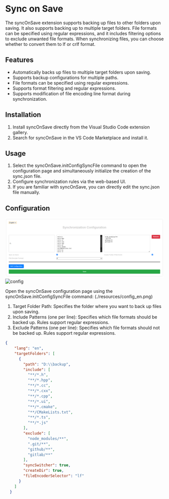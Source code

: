 # Sync on Save

The syncOnSave extension supports backing up files to other folders upon saving. It also supports backing up to multiple target folders. File formats can be specified using regular expressions, and it includes filtering options to exclude unwanted file formats. When synchronizing files, you can choose whether to convert them to lf or crlf format.

## Features

- Automatically backs up files to multiple target folders upon saving.
- Supports backup configurations for multiple paths.
- File formats can be specified using regular expressions.
- Supports format filtering and regular expressions.
- Supports modification of file encoding line format during synchronization.

## Installation

1. Install syncOnSave directly from the Visual Studio Code extension gallery.
2. Search for syncOnSave in the VS Code Marketplace and install it.

## Usage

1. Select the syncOnSave.initConfigSyncFile command to open the configuration page and simultaneously initialize the creation of the sync.json file.
2. Configure synchronization rules via the web-based UI.
3. If you are familiar with syncOnSave, you can directly edit the sync.json file manually.

## Configuration
![Config](resources/config_en.png)
<img alt="config" src = 'https://cdn.jsdelivr.net/gh/voipke/syncOnSave/resources/config_en.png' >

Open the syncOnSave configuration page using the syncOnSave.initConfigSyncFile command: (./resources/config_en.png)
1. Target Folder Path: Specifies the folder where you want to back up files upon saving.
2. Include Patterns (one per line): Specifies which file formats should be backed up. Rules support regular expressions.
3. Exclude Patterns (one per line): Specifies which file formats should not be backed up. Rules support regular expressions.

```json
{
    "lang": "en",
    "targetFolders": [
      {
        "path": "D:\\backup",
        "include": [
          "**/*.h",
          "**/*.hpp",
          "**/*.cc",
          "**/*.cxx",
          "**/*.cpp",
          "**/*.ui",
          "**/*.cmake",
          "**/CMakeLists.txt",
          "**/*.ts",
          "**/*.js"
        ],
        "exclude": [
          "node_modules/**",
          ".git/**",
          "github/**",
          "gitlab/**"
        ],
        "syncSwitcher": true,
        "createDir": true,
        "fileEncoderSelector": "lf"
      }
    ]
  }
